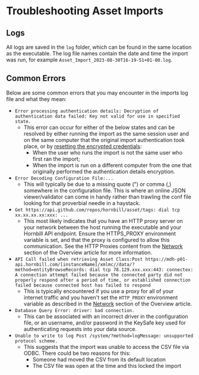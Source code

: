 # Troubleshooting Asset Imports

## Logs

All logs are saved in the `log` folder, which can be found in the same location as the executable. The log file names contain the date and time the import was run, for example `Asset_Import_2023-08-30T16-19-51+01-00.log`.

## Common Errors

Below are some common errors that you may encounter in the imports log file and what they mean:

* `Error processing authentication details: Decryption of authentication data failed: Key not valid for use in specified state.`
  * This error can occur for either of the below states and can be resolved by either running the import as the same session user and on the same computer that the original import authentication took place, or by [resetting the encrypted credentials](/data-imports-guide/assets/command#resetting-encrypted-credentials):
    * When the user who runs the import is not the same user who first ran the import;
    * When the import is run on a different computer from the one that originally performed the authentication details encryption. 
* `Error Decoding Configuration File:...`
  * This will typically be due to a missing quote (") or comma (,) somewhere in the configuration file. This is where an online JSON viewer/validator can come in handy rather than trawling the conf file looking for that proverbial needle in a haystack.
* `Get https://api.github.com/repos/hornbill/asset/tags: dial tcp xx.xx.xx.xx:xxx: ...`
  * This most likely indicates that you have an HTTP proxy server on your network between the host running the executable and your Hornbill API endpoint. Ensure the HTTPS_PROXY environment variable is set, and that the proxy is configured to allow this communication. See the HTTP Proxies content from the [Network](/data-imports-guide/assets/overview#network) section of the Overview article for more information.
* `API Call failed when retrieving Asset Class:Post https://mdh-p01-api.hornbill.com/[instanceName]/xmlmc//data/?method=entityBrowseRecords: dial tcp 78.129.xxx.xxx:443: connectex: A connection attempt failed because the connected party did not properly respond after a period of time, or established connection failed because connected host has failed to respond`
  * This is typically encountered if you use a proxy for all of your internet traffic and you haven't set the `HTTP_PROXY` environment variable as described in the [Network](/data-imports-guide/assets/overview#network) section of the Overview article.
* `Database Query Error: driver: bad connection.` 
  * This can be associated with an incorrect driver in the configuration file, or an username, and/or password in the KeySafe key used for authenticating requests into your data source. 
* `Unable to write to log Post /system/?method=logMessage: unsupported protocol scheme.`
  * This suggests that the import was unable to access the CSV file via ODBC. There could be two reasons for this:
    * Someone had moved the CSV from its default location
    * The CSV file was open at the time and this locked the import